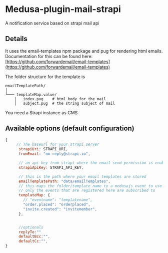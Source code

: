 # Medusa-plugin-mail-strapi

A notification service based on strapi mail api

## Details

It uses the email-templates npm package and pug for rendering html emails. Documentation for this can be found here: [https://github.com/forwardemail/email-templates](https://github.com/forwardemail/email-templates)

The folder structure for the template is

```
emailTemplatePath/  
│
└─── templateMap.value/
    │   index.pug    # html body for the mail
    │   subject.pug  # the string subject of mail

```

You need a Strapi instance as CMS  

## Available options (default configuration)

```js
{
     // The baseurl for your strapi server
      strapiUri: STRAPI_URI,
      fromEmail: "no-reply@strapi.io",

      // an api key from strapi where the email send permission is enabled
      strapiApiKey: STRAPI_API_KEY,

      // this is the path where your email templates are stored
      emailTemplatePath: "data/emailTemplates",
      // this maps the folder/template name to a medusajs event to use the right template
      // only the events that are registered here are subscribed to
      templateMap: {
        // "eventname": "templatename",
        "order.placed": "orderplaced",
        "invite.created": "invitemember",
      },


      //optionals 
      replyTo:""
      defaultBcc:"",
      defaultCc:"",
}
```
